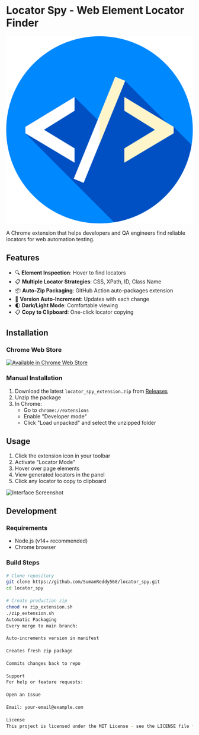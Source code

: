 # Locator Spy - Web Element Locator Finder

![Extension Logo](popup/icons/icon128.png)

A Chrome extension that helps developers and QA engineers find reliable locators for web automation testing.

## Features

- 🔍 **Element Inspection**: Hover to find locators
- 📋 **Multiple Locator Strategies**: CSS, XPath, ID, Class Name
- 📦 **Auto-Zip Packaging**: GitHub Action auto-packages extension
- 🔄 **Version Auto-Increment**: Updates with each change
- 🌓 **Dark/Light Mode**: Comfortable viewing
- 📋 **Copy to Clipboard**: One-click locator copying

## Installation

### Chrome Web Store
[![Available in Chrome Web Store](https://developer.chrome.com/webstore/images/ChromeWebStore_Badge_v2_206x58.png)](https://chrome.google.com/webstore/detail/locator-spy/your-extension-id)

### Manual Installation
1. Download the latest `locator_spy_extension.zip` from [Releases](https://github.com/SumanReddy568/locator_spy/releases)
2. Unzip the package
3. In Chrome:
   - Go to `chrome://extensions`
   - Enable "Developer mode"
   - Click "Load unpacked" and select the unzipped folder

## Usage

1. Click the extension icon in your toolbar
2. Activate "Locator Mode"
3. Hover over page elements
4. View generated locators in the panel
5. Click any locator to copy to clipboard

![Interface Screenshot](images/screenshot.png)

## Development

### Requirements
- Node.js (v14+ recommended)
- Chrome browser

### Build Steps
```bash
# Clone repository
git clone https://github.com/SumanReddy568/locator_spy.git
cd locator_spy

# Create production zip
chmod +x zip_extension.sh
./zip_extension.sh
Automatic Packaging
Every merge to main branch:

Auto-increments version in manifest

Creates fresh zip package

Commits changes back to repo

Support
For help or feature requests:

Open an Issue

Email: your-email@example.com

License
This project is licensed under the MIT License - see the LICENSE file for details.
